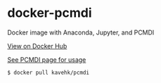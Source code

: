 # docker-pcmdi

Docker image with Anaconda, Jupyter, and PCMDI

[View on Docker Hub](https://hub.docker.com/r/kavehk/pcmdi/)

[See PCMDI page for usage](https://github.com/PCMDI/pcmdi_metrics)

```bash
$ docker pull kavehk/pcmdi
```
